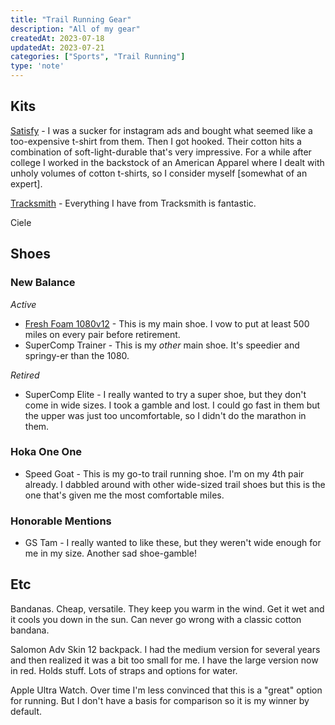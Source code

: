 ```yaml
---
title: "Trail Running Gear"
description: "All of my gear"
createdAt: 2023-07-18
updatedAt: 2023-07-21
categories: ["Sports", "Trail Running"]
type: 'note'
---
```


## Kits

[Satisfy](https://satisfyrunning.com/) - I was a sucker for instagram ads and bought what seemed like a too-expensive t-shirt from them. Then I got hooked. Their cotton hits a combination of soft-light-durable that's very impressive. For a while after college I worked in the backstock of an American Apparel where I dealt with unholy volumes of cotton t-shirts, so I consider myself [somewhat of an expert].

[Tracksmith](https://www.tracksmith.com/) - Everything I have from Tracksmith is fantastic.

Ciele

## Shoes

### New Balance

_Active_

- [Fresh Foam 1080v12](https://www.newbalance.com/pd/fresh-foam-x-1080v12/M1080V12-MPS.html) - This is my main shoe. I vow to put at least 500 miles on every pair before retirement.
- SuperComp Trainer - This is my _other_ main shoe. It's speedier and springy-er than the 1080.

_Retired_

- SuperComp Elite - I really wanted to try a super shoe, but they don't come in wide sizes. I took a gamble and lost. I could go fast in them but the upper was just too uncomfortable, so I didn't do the marathon in them.

### Hoka One One

- Speed Goat - This is my go-to trail running shoe. I'm on my 4th pair already. I dabbled around with other wide-sized trail shoes but this is the one that's given me the most comfortable miles.

### Honorable Mentions

-  GS Tam - I really wanted to like these, but they weren't wide enough for me in my size. Another sad shoe-gamble!

## Etc

Bandanas. Cheap, versatile. They keep you warm in the wind. Get it wet and it cools you down in the sun. Can never go wrong with a classic cotton bandana.

Salomon Adv Skin 12 backpack. I had the medium version for several years and then realized it was a bit too small for me. I have the large version now in red. Holds stuff. Lots of straps and options for water.

Apple Ultra Watch. Over time I'm less convinced that this is a "great" option for running. But I don't have a basis for comparison so it is my winner by default.

